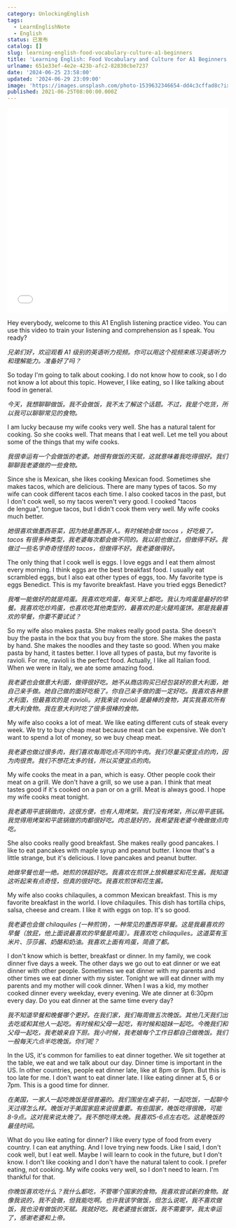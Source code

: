 ```yaml
---
category: UnlockingEnglish
tags:
  - LearnEnglishNote
  - English
status: 已发布
catalog: []
slug: learning-english-food-vocabulary-culture-a1-beginners
title: 'Learning English: Food Vocabulary and Culture for A1 Beginners'
urlname: 651e33ef-4e2e-423b-afc2-82830cbe7237
date: '2024-06-25 23:58:00'
updated: '2024-06-29 23:09:00'
image: 'https://images.unsplash.com/photo-1539632346654-dd4c3cffad8c?ixlib=rb-4.0.3&q=85&fm=jpg&crop=entropy&cs=srgb'
published: 2021-06-25T08:00:00.000Z
---
```


<iframe width="100%" height="468" src="//player.bilibili.com/player.html?bvid=BV1Bx421Q7nU&p=2" scrolling="no" border="0" frameborder="no" framespacing="0" allowfullscreen="true" muted="false"  danmaku="false"> </iframe>


Hey everybody, welcome to this A1 English listening practice video. You can use this video to train your listening and comprehension as I speak. You ready?


_兄弟们好，欢迎观看 A1 级别的英语听力视频。你可以用这个视频来练习英语听力和理解能力。准备好了吗？_


So today I'm going to talk about cooking. I do not know how to cook, so I do not know a lot about this topic. However, I like eating, so I like talking about food in general.


_今天，我想聊聊做饭。我不会做饭，我不太了解这个话题。不过，我是个吃货，所以我可以聊聊常见的食物。_


I am lucky because my wife cooks very well. She has a natural talent for cooking. So she cooks well. That means that I eat well. Let me tell you about some of the things that my wife cooks.


_我很幸运有一个会做饭的老婆。她很有做饭的天赋，这就意味着我吃得很好。我们聊聊我老婆做的一些食物。_


Since she is Mexican, she likes cooking Mexican food. Sometimes she makes tacos, which are delicious. There are many types of tacos. So my wife can cook different tacos each time. I also cooked tacos in the past, but I don't cook well, so my tacos weren't very good. I cooked "tacos de lengua", tongue tacos, but I didn't cook them very well. My wife cooks much better.


_她很喜欢做墨西哥菜，因为她是墨西哥人。有时候她会做 tacos ，好吃极了。tacos 有很多种类型，我老婆每次都会做不同的。我以前也做过，但做得不好。我做过一些名字奇奇怪怪的 tacos，但做得不好。我老婆做得好。_


The only thing that I cook well is eggs. I love eggs and I eat them almost every morning. I think eggs are the best breakfast food. I usually eat scrambled eggs, but I also eat other types of eggs, too. My favorite type is eggs Benedict. This is my favorite breakfast. Have you tried eggs Benedict?


_我唯一能做好的就是鸡蛋。我喜欢吃鸡蛋，每天早上都吃。我认为鸡蛋是最好的早餐。我喜欢吃炒鸡蛋，也喜欢吃其他类型的，最喜欢的是火腿鸡蛋饼。那是我最喜欢的早餐，你要不要试试？_


So my wife also makes pasta. She makes really good pasta. She doesn't buy the pasta in the box that you buy from the store. She makes the pasta by hand. She makes the noodles and they taste so good. When you make pasta by hand, it tastes better. I love all types of pasta, but my favorite is ravioli. For me, ravioli is the perfect food. Actually, I like all Italian food. When we were in Italy, we ate some amazing food.


_我老婆也会做意大利面，做得很好吃。她不从商店购买已经包装好的意大利面，她自己亲手做。她自己做的面好吃极了。你自己亲手做的面一定好吃。我喜欢各种意大利面，但最喜欢的是 ravioli。对我来说 ravioli 是最棒的食物，其实我喜欢所有意大利食物。我在意大利时吃了很多很棒的食物。_


My wife also cooks a lot of meat. We like eating different cuts of steak every week. We try to buy cheap meat because meat can be expensive. We don't want to spend a lot of money, so we buy cheap meat.


_我老婆也做过很多肉，我们喜欢每周吃点不同的牛肉。我们尽量买便宜点的肉，因为肉很贵。我们不想花太多的钱，所以买便宜点的肉。_


My wife cooks the meat in a pan, which is easy. Other people cook their meat on a grill. We don't have a grill, so we use a pan. I think that meat tastes good if it's cooked on a pan or on a grill. Meat is always good. I hope my wife cooks meat tonight.


_我老婆用平底锅做肉，这很方便，也有人用烤架。我们没有烤架，所以用平底锅。我觉得用烤架和平底锅做的肉都很好吃。肉总是好的，我希望我老婆今晚做做点肉吃。_


She also cooks really good breakfast. She makes really good pancakes. I like to eat pancakes with maple syrup and peanut butter. I know that's a little strange, but it's delicious. I love pancakes and peanut butter.


_她做早餐也是一绝。她煎的饼超好吃。我喜欢在煎饼上放枫糖浆和花生酱。我知道这听起来有点奇怪，但真的很好吃。我喜欢煎饼和花生酱。_


My wife also cooks chilaquiles, a common Mexican breakfast. This is my favorite breakfast in the world. I love chilaquiles. This dish has tortilla chips, salsa, cheese and cream. I like it with eggs on top. It's so good.


_我老婆也会做 chilaquiles (一种煎饼)，一种常见的墨西哥早餐。这是我最喜欢的早餐（放屁，他上面说最喜欢的早餐是鸡蛋）。我喜欢吃 chilaquiles。这道菜有玉米片、莎莎酱、奶酪和奶油。我喜欢上面有鸡蛋，简直了都。_


I don't know which is better, breakfast or dinner. In my family, we cook dinner five days a week. The other days we go out to eat dinner or we eat dinner with other people. Sometimes we eat dinner with my parents and other times we eat dinner with my sister. Tonight we will eat dinner with my parents and my mother will cook dinner. When I was a kid, my mother cooked dinner every weekday, every evening. We ate dinner at 6:30pm every day. Do you eat dinner at the same time every day?


_我不知道早餐和晚餐哪个更好。在我们家，我们每周做五次晚饭。其他几天我们出去吃或和其他人一起吃。有时候和父母一起吃，有时候和姐妹一起吃。今晚我们和父母一起吃，我老娘亲自下厨。我小时候，我老娘每个工作日都自己做晚饭。我们一般每天六点半吃晚饭。你们呢？_


In the US, it's common for families to eat dinner together. We sit together at the table, we eat and we talk about our day. Dinner time is important in the US. In other countries, people eat dinner late, like at 8pm or 9pm. But this is too late for me. I don't want to eat dinner late. I like eating dinner at 5, 6 or 7pm. This is a good time for dinner.


_在美国，一家人一起吃晚饭是很普遍的。我们围坐在桌子前，一起吃饭，一起聊今天过得怎么样。晚饭对于美国家庭来说很重要。有些国家，晚饭吃得很晚，可能8-9点。这对我来说太晚了。我不想吃得太晚。我喜欢5-6点左右吃。这是晚饭的最佳时间。_


What do you like eating for dinner? I like every type of food from every country. I can eat anything. And I love trying new foods. Like I said, I don't cook well, but I eat well. Maybe I will learn to cook in the future, but I don't know. I don't like cooking and I don't have the natural talent to cook. I prefer eating, not cooking. My wife cooks very well, so I don't need to learn. I'm thankful for that.


_你晚饭喜欢吃什么？我什么都吃，不管哪个国家的食物。我喜欢尝试新的食物。就像我说的，我不会做，但我能吃啊。也许我该学做饭，但怎么说呢，我不喜欢做饭，我也没有做饭的天赋。我就好吃。我老婆擅长做饭，我不需要学，我太幸运了，感谢老婆和上帝。_


